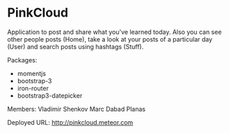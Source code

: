 PinkCloud
=========
 Application to post and share what you've learned today.
 Also you can see other people posts (Home), take a look at your posts of a particular day (User) and search posts using hashtags (Stuff).

 Packages:
 - momentjs
 - bootstrap-3
 - iron-router
 - bootstrap3-datepicker

 Members:
 Vladimir Shenkov
 Marc Dabad Planas

 Deployed URL:
 http://pinkcloud.meteor.com
